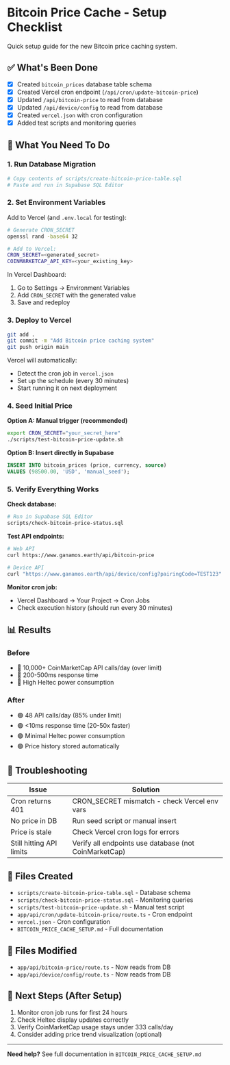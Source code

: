 # Bitcoin Price Cache - Setup Checklist

Quick setup guide for the new Bitcoin price caching system.

## ✅ What's Been Done

- [x] Created `bitcoin_prices` database table schema
- [x] Created Vercel cron endpoint (`/api/cron/update-bitcoin-price`)
- [x] Updated `/api/bitcoin-price` to read from database
- [x] Updated `/api/device/config` to read from database
- [x] Created `vercel.json` with cron configuration
- [x] Added test scripts and monitoring queries

## 🔧 What You Need To Do

### 1. Run Database Migration
```bash
# Copy contents of scripts/create-bitcoin-price-table.sql
# Paste and run in Supabase SQL Editor
```

### 2. Set Environment Variables

Add to Vercel (and `.env.local` for testing):

```bash
# Generate CRON_SECRET
openssl rand -base64 32

# Add to Vercel:
CRON_SECRET=<generated_secret>
COINMARKETCAP_API_KEY=<your_existing_key>
```

In Vercel Dashboard:
1. Go to Settings → Environment Variables
2. Add `CRON_SECRET` with the generated value
3. Save and redeploy

### 3. Deploy to Vercel

```bash
git add .
git commit -m "Add Bitcoin price caching system"
git push origin main
```

Vercel will automatically:
- Detect the cron job in `vercel.json`
- Set up the schedule (every 30 minutes)
- Start running it on next deployment

### 4. Seed Initial Price

**Option A: Manual trigger (recommended)**
```bash
export CRON_SECRET="your_secret_here"
./scripts/test-bitcoin-price-update.sh
```

**Option B: Insert directly in Supabase**
```sql
INSERT INTO bitcoin_prices (price, currency, source)
VALUES (98500.00, 'USD', 'manual_seed');
```

### 5. Verify Everything Works

**Check database:**
```bash
# Run in Supabase SQL Editor
scripts/check-bitcoin-price-status.sql
```

**Test API endpoints:**
```bash
# Web API
curl https://www.ganamos.earth/api/bitcoin-price

# Device API
curl "https://www.ganamos.earth/api/device/config?pairingCode=TEST123"
```

**Monitor cron job:**
- Vercel Dashboard → Your Project → Cron Jobs
- Check execution history (should run every 30 minutes)

## 📊 Results

### Before
- 🔴 10,000+ CoinMarketCap API calls/day (over limit)
- 🔴 200-500ms response time
- 🔴 High Heltec power consumption

### After
- 🟢 48 API calls/day (85% under limit)
- 🟢 <10ms response time (20-50x faster)
- 🟢 Minimal Heltec power consumption
- 🟢 Price history stored automatically

## 🐛 Troubleshooting

| Issue | Solution |
|-------|----------|
| Cron returns 401 | CRON_SECRET mismatch - check Vercel env vars |
| No price in DB | Run seed script or manual insert |
| Price is stale | Check Vercel cron logs for errors |
| Still hitting API limits | Verify all endpoints use database (not CoinMarketCap) |

## 📝 Files Created

- `scripts/create-bitcoin-price-table.sql` - Database schema
- `scripts/check-bitcoin-price-status.sql` - Monitoring queries
- `scripts/test-bitcoin-price-update.sh` - Manual test script
- `app/api/cron/update-bitcoin-price/route.ts` - Cron endpoint
- `vercel.json` - Cron configuration
- `BITCOIN_PRICE_CACHE_SETUP.md` - Full documentation

## 📝 Files Modified

- `app/api/bitcoin-price/route.ts` - Now reads from DB
- `app/api/device/config/route.ts` - Now reads from DB

## 🎯 Next Steps (After Setup)

1. Monitor cron job runs for first 24 hours
2. Check Heltec display updates correctly
3. Verify CoinMarketCap usage stays under 333 calls/day
4. Consider adding price trend visualization (optional)

---

**Need help?** See full documentation in `BITCOIN_PRICE_CACHE_SETUP.md`

